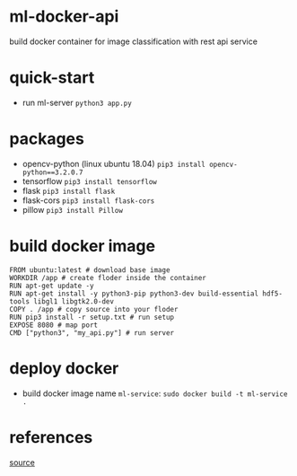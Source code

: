# ml-docker-api
build docker container for image classification with rest api service

# quick-start

- run ml-server `python3 app.py`

# packages

- opencv-python (linux ubuntu 18.04) `pip3 install opencv-python==3.2.0.7`
- tensorflow `pip3 install tensorflow`
- flask `pip3 install flask`
- flask-cors `pip3 install flask-cors`
- pillow `pip3 install Pillow`

# build docker image

    FROM ubuntu:latest # download base image
    WORKDIR /app # create floder inside the container
    RUN apt-get update -y
    RUN apt-get install -y python3-pip python3-dev build-essential hdf5-tools libgl1 libgtk2.0-dev
    COPY . /app # copy source into your floder
    RUN pip3 install -r setup.txt # run setup
    EXPOSE 8080 # map port
    CMD ["python3", "my_api.py"] # run server

# deploy docker

- build docker image name `ml-service`: `sudo docker build -t ml-service .`

# references

[source](https://github.com/thangnch/MiAI_Docker_DeepLearning)
